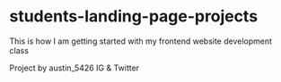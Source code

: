 # students-landing-page-projects
This is how I am getting started with my frontend website development class

Project by austin_5426 IG & Twitter
